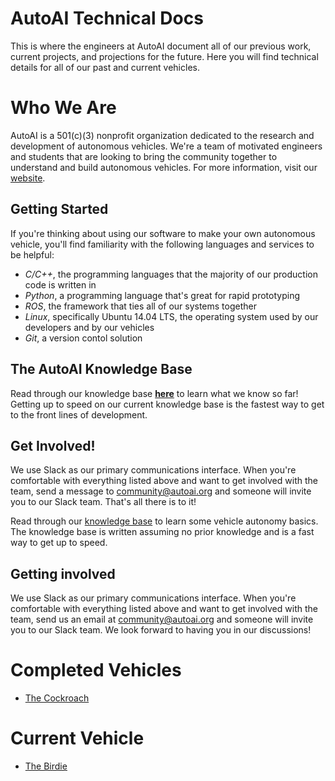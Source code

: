 # AutoAI Technical Docs
This is where the engineers at AutoAI document all of our previous work, current projects, and projections for the future. Here you will find technical details for all of our past and current vehicles.

# Who We Are
AutoAI is a 501(c)(3) nonprofit organization dedicated to the research and development of autonomous vehicles. We're a team of motivated engineers and students that are looking to bring the community together to understand and build autonomous vehicles. For more information, visit our [website](http://autoai.org/).

## Getting Started
If you're thinking about using our software to make your own autonomous vehicle, you'll find familiarity with the following languages and services to be helpful:

- *C/C++*, the programming languages that the majority of our production code is written in
- *Python*, a programming language that's great for rapid prototyping
- *ROS*, the framework that ties all of our systems together
- *Linux*, specifically Ubuntu 14.04 LTS, the operating system used by our developers and by our vehicles
- *Git*, a version contol solution

## The AutoAI Knowledge Base
Read through our knowledge base [**here**](/knowledge) to learn what we know so far! Getting up to speed on our current knowledge base is the fastest way to get to the front lines of development.

## Get Involved!
We use Slack as our primary communications interface. When you're comfortable with everything listed above and want to get involved with the team, send a message to [community@autoai.org](mailto:community@autoai.org) and someone will invite you to our Slack team. That's all there is to it!

Read through our [knowledge base](/knowledge) to learn some vehicle autonomy basics. The knowledge base is written assuming no prior knowledge and is a fast way to get up to speed.

## Getting involved
We use Slack as our primary communications interface. When you're comfortable with everything listed above and want to get involved with the team, send us an email at [community@autoai.org](mailto:community@autoai.org) and someone will invite you to our Slack team. We look forward to having you in our discussions!

# Completed Vehicles
- [The Cockroach](/cockroach)

# Current Vehicle
- [The Birdie](/birdie)
